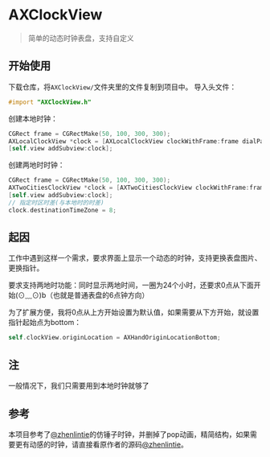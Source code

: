 # AXClockView
> 简单的动态时钟表盘，支持自定义


## 开始使用
下载仓库，将`AXClockView/`文件夹里的文件复制到项目中。
导入头文件：

```objective-c
#import "AXClockView.h"
```

创建本地时钟：

```objective-c
CGRect frame = CGRectMake(50, 100, 300, 300);
AXLocalClockView *clock = [AXLocalClockView clockWithFrame:frame dialPalte:@"palte" centerCircle:@"clock_center_i6" hourHand:@"hour_hand_i6" minuteHand:@"minute_hand_i6" secondHand:@"second_hand_i6"];
[self.view addSubview:clock];
```

创建两地时时钟：

```objective-c
CGRect frame = CGRectMake(50, 100, 300, 300);
AXTwoCitiesClockView *clock = [AXTwoCitiesClockView clockWithFrame:frame dialPalte:@"palte" centerCircle:@"clock_center_i6" hourHand:@"hour_hand_i6" minuteHand:@"minute_hand_i6" secondHand:@"second_hand_i6"];
[self.view addSubview:clock];
// 指定时区时差(与本地时的时差)
clock.destinationTimeZone = 8;
```



## 起因

工作中遇到这样一个需求，要求界面上显示一个动态的时钟，支持更换表盘图片、更换指针。

要求支持两地时功能：同时显示两地时间，一圈为24个小时，还要求0点从下面开始(⊙﹏⊙)b（也就是普通表盘的6点钟方向）

为了扩展方便，我将0点从上方开始设置为默认值，如果需要从下方开始，就设置指针起始点为bottom：

```objective-c
self.clockView.originLocation = AXHandOriginLocationBottom;
```

## 注

一般情况下，我们只需要用到本地时钟就够了

## 参考

本项目参考了[@zhenlintie](https://github.com/zhenlintie/STClock)的仿锤子时钟，并删掉了pop动画，精简结构，如果需要更有动感的时钟，请直接看原作者的源码[@zhenlintie](https://github.com/zhenlintie/STClock)。